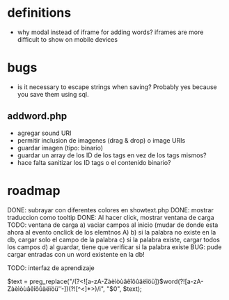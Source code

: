 # definitions

- why modal instead of iframe for adding words? iframes are more difficult to show on mobile devices


# bugs

- is it necessary to escape strings when saving? Probably yes because you save them using sql.

## addword.php
- agregar sound URI
- permitir inclusion de imagenes (drag & drop) o image URIs
- guardar imagen (tipo: binario)
- guardar un array de los ID de los tags en vez de los tags mismos?
- hace falta sanitizar los ID tags o el contenido binario?

# roadmap

DONE: subrayar con diferentes colores en showtext.php
DONE: mostrar traduccion como tooltip
DONE: Al hacer click, mostrar ventana de carga
TODO: ventana de carga
  a) vaciar campos al inicio (mudar de donde esta ahora al evento onclick de los elemtnos A)
  b) si la palabra no existe en la db, cargar solo el campo de la palabra
  c) si la palabra existe, cargar todos los campos
  d) al guardar, tiene que verificar si la palabra existe
BUG: pude cargar entradas con un word existente en la db!

TODO: interfaz de aprendizaje




$text = preg_replace("/(?<![a-zA-Zàèìòùâêîôûäëïöü])$word(?![a-zA-Zàèìòùâêîôûäëïöü'’-])(?![^<]*>)/i",
"<span class='word lvl{$lvlno}' data-toggle='tooltip' title='" . utf8_encode($tr) . "'>$0</span>", $text);
